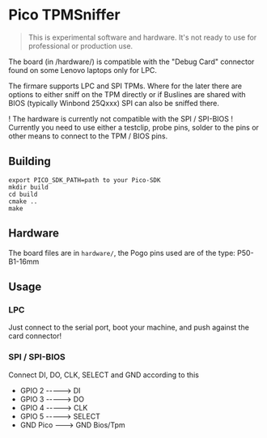 # Pico TPMSniffer

> This is experimental software and hardware. It's not ready to use for professional or production use.

The board (in /hardware/) is compatible with the "Debug Card" connector found on some Lenovo laptops only for LPC. 

The firmare supports LPC and SPI TPMs. Where for the later there are options to either sniff on the TPM
directly or if Buslines are shared with BIOS (typically Winbond 25Qxxx) SPI can also be sniffed there.

! The hardware is currently not compatible with the SPI / SPI-BIOS ! Currently you need to use either a 
testclip, probe pins, solder to the pins or other means to connect to the  TPM / BIOS pins.

## Building

```
export PICO_SDK_PATH=path to your Pico-SDK
mkdir build
cd build
cmake ..
make
```

## Hardware

The board files are in `hardware/`, the Pogo pins used are of the type: P50-B1-16mm

## Usage

### LPC

Just connect to the serial port, boot your machine, and push against the card connector!

### SPI / SPI-BIOS

Connect DI, DO, CLK, SELECT and GND according to this 
* GPIO 2 -----> DI
* GPIO 3 -----> DO
* GPIO 4 -----> CLK
* GPIO 5 -----> SELECT
* GND Pico ---> GND Bios/Tpm
